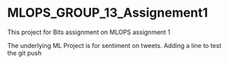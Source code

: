 # MLOPS_GROUP_13_Assignement1
This project for Bits assignment on MLOPS assignment 1

The underlying ML Project is for sentiment on tweets. 
Adding a line to test the git push